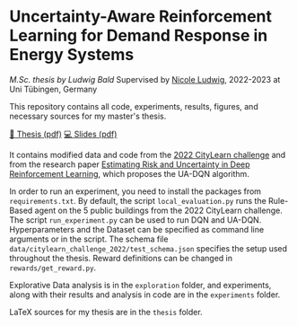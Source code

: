 # Uncertainty-Aware Reinforcement Learning for Demand Response in Energy Systems
_M.Sc. thesis by Ludwig Bald_
Supervised by [Nicole Ludwig](https://www.mlsustainableenergy.com/), 2022-2023 at Uni Tübingen, Germany

This repository contains all code, experiments, results, figures, and necessary sources for my master's thesis.

[📖 Thesis (pdf)](thesis/paper.pdf)
[💻 Slides (pdf)](thesis-talk.pdf)

It contains modified data and code from the [2022 CityLearn challenge](https://www.aicrowd.com/challenges/neurips-2022-citylearn-challenge) and from the research paper [Estimating Risk and Uncertainty in Deep Reinforcement Learning](https://arxiv.org/abs/1905.09638), which proposes the UA-DQN algorithm.

In order to run an experiment, you need to install the packages from `requirements.txt`.
By default, the script `local_evaluation.py` runs the Rule-Based agent on the 5 public buildings from the 2022 CityLearn challenge.
The script `run_experiment.py` can be used to run DQN and UA-DQN. Hyperparameters and the Dataset can be specified as command line arguments or in the script.
The schema file `data/citylearn_challenge_2022/test_schema.json` specifies the setup used throughout the thesis.
Reward definitions can be changed in `rewards/get_reward.py`.

Explorative Data analysis is in the `exploration` folder, and experiments, along with their results and analysis in code are in the `experiments` folder.

LaTeX sources for my thesis are in the `thesis` folder.